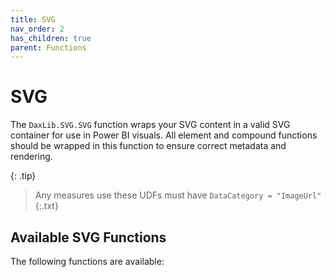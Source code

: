 ```yaml
---
title: SVG
nav_order: 2
has_children: true
parent: Functions
---
```


# SVG

The `DaxLib.SVG.SVG` function wraps your SVG content in a valid SVG container for use in Power BI visuals. All element and compound functions should be wrapped in this function to ensure correct metadata and rendering.

{: .tip}
> Any measures use these UDFs must have `DataCategory = "ImageUrl"`{:.txt}

## Available SVG Functions

The following functions are available:
